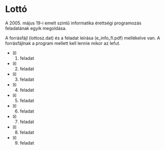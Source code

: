# Lottó
A 2005. május 19-i emelt szintű informatika érettségi programozás feladatának egyik megoldása.

A forrásfájl (lottosz.dat) és a feladat leírása (e_info_fl.pdf) mellékelve van. A forrásfájlnak a program mellett kell lennie mikor az lefut.

- [x] 1. feladat
- [x] 2. feladat
- [x] 3. feladat
- [x] 4. feladat
- [x] 5. feladat
- [x] 6. feladat
- [x] 7. feladat
- [x] 8. feladat
- [x] 9. feladat
